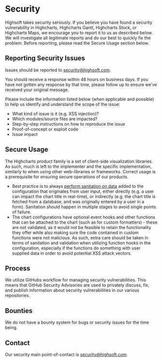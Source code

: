 # Security

Highsoft takes security seriously. If you believe you have found a security vulnerability in Highcharts, Highcharts Gantt, Highcharts Stock, or Highcharts Maps, we encourage you to report it to us as described below. We will investigate all legitimate reports and do our best to quickly fix the problem. Before reporting, please read the Secure Usage section below.

## Reporting Security Issues

Issues should be reported to security@highsoft.com.

You should receive a response within 48 hours on business days. If you have not gotten any response by that time, please follow up to ensure we’ve received your original message.

Please include the information listed below (when applicable and possible) to help us identify and understand the scope of the issue:

  * What kind of issue is it (e.g. XSS injection)?
  * Which modules/source files are impacted?
  * Step-by-step instructions on how to reproduce the issue
  * Proof-of-concept or exploit code
  * Issue impact

## Secure Usage

The Highcharts product family is a set of client-side visualization libraries. As such, much is left to the implementer and the specific implementation, similarly to when using other web-libraries or frameworks. Correct usage is a prerequisite for ensuring secure operations of our products.

  * Best practice is to always [perform sanitation on data](https://www.highcharts.com/docs/chart-concepts/security) added to the configuration that originates from user input, either directly (e.g. a user can impact the chart title in real-time), or indirectly (e.g. the chart title is fetched from a database, and was originally entered by a user in a form). Sanitation should happen in multiple stages to avoid single points of failure.
  * The chart configurations have optional event hooks and other functions that can be attached to the chart (such as for custom formatters) - these are not validated, as it would not be feasible to retain the functionality they offer while also making sure the code contained in custom functions were not malicious. As such, extra care should be taken in terms of sanitation and validation when utilizing function hooks in the configuration, especially if the functions do something with user supplied data in order to avoid potential XSS attack vectors.

## Process

We utilize GitHubs workflow for managing security vulnerabilities. This means that GitHub Security Advisories are used to privately discuss, fix, and publish information about security vulnerabilities in our various repositories.

## Bounties

We do not have a bounty system for bugs or security issues for the time being.

## Contact

Our security main point-of-contact is security@highsoft.com. 

